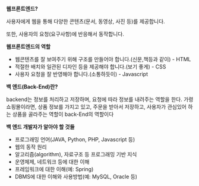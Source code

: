 **웹프론트엔드?**

사용자에게 웹을 통해 다양한 콘텐츠(문서, 동영상, 사진 등)를 제공합니다.

또한, 사용자의 요청(요구사항)에 반응해서 동작합니다.



**웹프론트엔드의 역할**

- 웹콘텐츠를 잘 보여주기 위해 구조를 만들어야 합니다.(신문,책등과 같이) - HTML
- 적절한 배치와 일관된 디자인 등을 제공해야 합니다.(보기 좋게) - CSS
- 사용자 요청을 잘 반영해야 합니다.(소통하듯이) - Javascript



**백 엔드(Back-End)란?**

backend는 정보를 처리하고 저장하며, 요청에 따라 정보를 내려주는 역할을 한다. 가령 쇼핑몰이라면, 상품 정보를 가지고 있고, 주문을 받아서 저장하고, 사용자가 관심있어 하는 상품을 골라주는 역할이 back-End의 역할이다



**백 엔드 개발자가 알아야 할 것들**

- 프로그래밍 언어(JAVA, Python, PHP, Javascript 등)
- 웹의 동작 원리
- 알고리즘(algorithm), 자료구조 등 프로그래밍 기반 지식
- 운영체제, 네트워크 등에 대한 이해
- 프레임워크에 대한 이해(예: Spring)
- DBMS에 대한 이해와 사용방법(예: MySQL, Oracle 등)